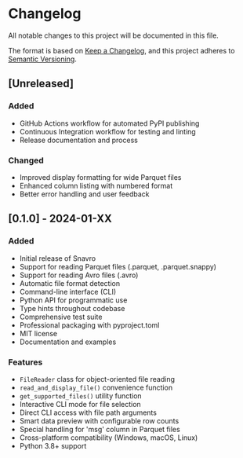 # Changelog

All notable changes to this project will be documented in this file.

The format is based on [Keep a Changelog](https://keepachangelog.com/en/1.0.0/),
and this project adheres to [Semantic Versioning](https://semver.org/spec/v2.0.0.html).

## [Unreleased]

### Added
- GitHub Actions workflow for automated PyPI publishing
- Continuous Integration workflow for testing and linting
- Release documentation and process

### Changed
- Improved display formatting for wide Parquet files
- Enhanced column listing with numbered format
- Better error handling and user feedback

## [0.1.0] - 2024-01-XX

### Added
- Initial release of Snavro
- Support for reading Parquet files (.parquet, .parquet.snappy)
- Support for reading Avro files (.avro)
- Automatic file format detection
- Command-line interface (CLI)
- Python API for programmatic use
- Type hints throughout codebase
- Comprehensive test suite
- Professional packaging with pyproject.toml
- MIT license
- Documentation and examples

### Features
- `FileReader` class for object-oriented file reading
- `read_and_display_file()` convenience function
- `get_supported_files()` utility function
- Interactive CLI mode for file selection
- Direct CLI access with file path arguments
- Smart data preview with configurable row counts
- Special handling for 'msg' column in Parquet files
- Cross-platform compatibility (Windows, macOS, Linux)
- Python 3.8+ support 